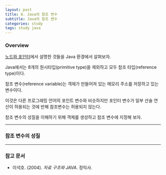 ```yaml
---
layout: post
title: 8. Java의 참조 변수
subtitle: Java의 참조 변수
categories: study
tags: study java
---
```


### Overview

[노드와 포인터](https://rap0d.github.io/study/2019/07/24/ds_7_%EB%85%B8%EB%93%9C%EC%99%80%ED%8F%AC%EC%9D%B8%ED%84%B0/)에서 설명한 것들을 Java 환경에서 살펴보자.

Java에서는 8개의 원시타입(primitive type)을 제외하고 모두 참조 타입(reference type)이다.

참조 변수(reference variable)는 객체가 만들어져 있는 메모리 주소를 저장하고 있는 변수이다.

이것은 다른 프로그래밍 언어의 포인트 변수와 비슷하지만 포인터 변수가 일부 산술 연산이 허용되는 것에 반해 참조변수는 허용되지 않는다.

참조 변수의 성질을 이해하기 위해 객체를 생성하고 참조 변수에 지정해 보자.

***

### 참조 변수의 성질



***

### 참고 문서
- 이석호. (2004). *자료 구조와 JAVA*. 정익사.
